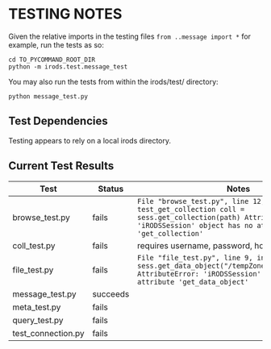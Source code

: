 TESTING NOTES
=============

Given the relative imports in the testing files `from ..message import *`
for example, run the tests as so:

```
cd TO_PYCOMMAND_ROOT_DIR
python -m irods.test.message_test
```

You may also run the tests from within the irods/test/ directory:

```
python message_test.py
```

Test Dependencies
-----------------

Testing appears to rely on a local irods directory.

Current Test Results
--------------------


| Test        | Status           | Notes |
| ------------- |-------------|------------|
| browse_test.py | fails  | `File "browse_test.py", line 12, in test_get_collection coll = sess.get_collection(path) AttributeError: 'iRODSSession' object has no attribute 'get_collection'`|
| coll_test.py | fails | requires username, password, host; fixable|
| file_test.py | fails | `File "file_test.py", line 9, in <module> obj = sess.get_data_object("/tempZone/home/rods/test1") AttributeError: 'iRODSSession' object has no attribute 'get_data_object'`|
| message_test.py | succeeds ||
| meta_test.py | fails ||
| query_test.py | fails ||
| test_connection.py | fails ||

